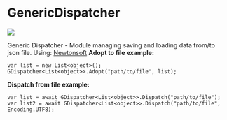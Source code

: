 # GenericDispatcher
![](https://i.imgur.com/VmMlMrm.png)

Generic Dispatcher - Module managing saving and loading data from/to json file.
Using: [Newtonsoft](https://www.newtonsoft.com/json)
**Adopt to file example:**

    var list = new List<object>();
    GDispatcher<List<object>>.Adopt("path/to/file", list);

**Dispatch from file example:**

    var list = await GDispatcher<List<object>>.Dispatch("path/to/file");
    var list2 = await GDispatcher<List<object>>.Dispatch("path/to/file", Encoding.UTF8);
